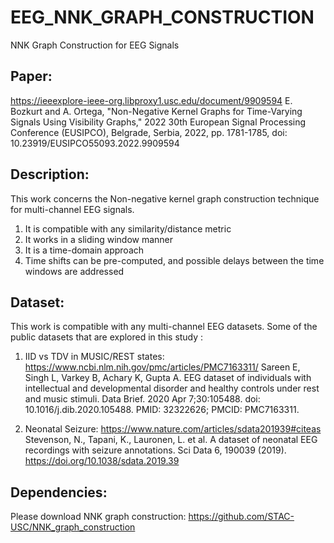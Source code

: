 # EEG_NNK_GRAPH_CONSTRUCTION
NNK Graph Construction for EEG Signals


## Paper:
https://ieeexplore-ieee-org.libproxy1.usc.edu/document/9909594
E. Bozkurt and A. Ortega, "Non-Negative Kernel Graphs for Time-Varying Signals Using Visibility Graphs," 2022 30th European Signal Processing Conference (EUSIPCO), Belgrade, Serbia, 2022, pp. 1781-1785, doi: 10.23919/EUSIPCO55093.2022.9909594

## Description:
This work concerns the Non-negative kernel graph construction technique for multi-channel EEG signals.
1. It is compatible with any similarity/distance metric
2. It works in a sliding window manner
3. It is a time-domain approach
4. Time shifts can be pre-computed, and possible delays between the time windows are addressed

## Dataset:
This work is compatible with any multi-channel EEG datasets. Some of the public datasets that are explored in this study :
1. IID vs TDV in MUSIC/REST states:
   https://www.ncbi.nlm.nih.gov/pmc/articles/PMC7163311/
   Sareen E, Singh L, Varkey B, Achary K, Gupta A. EEG dataset of individuals with intellectual and developmental disorder and healthy controls under rest and music stimuli. Data Brief. 2020 Apr 7;30:105488. doi: 10.1016/j.dib.2020.105488. PMID: 32322626; PMCID: PMC7163311.
   
2. Neonatal Seizure:
   https://www.nature.com/articles/sdata201939#citeas
   Stevenson, N., Tapani, K., Lauronen, L. et al. A dataset of neonatal EEG recordings with seizure annotations. Sci Data 6, 190039 (2019). https://doi.org/10.1038/sdata.2019.39

## Dependencies:
Please download NNK graph construction: https://github.com/STAC-USC/NNK_graph_construction

